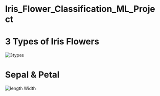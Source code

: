 # Iris_Flower_Classification_ML_Project
# 3 Types of Iris Flowers
![3types](https://github.com/user-attachments/assets/3aa260c0-5004-49b5-8f39-fe234b623503)

# Sepal & Petal 
![length Width](https://github.com/user-attachments/assets/c86cc3f9-6b76-4cab-bacd-a381968c8a04)
